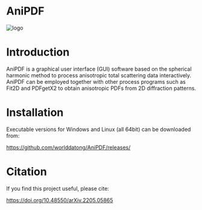 # AniPDF
![logo](https://github.com/worlddatong/Anisotropic-PDF/blob/main/imgs/9.png)

# Introduction
AniPDF is a graphical user interface (GUI) software based on the spherical harmonic method to process anisotropic total scattering data interactively.
AniPDF can be employed together with other process programs such as Fit2D and PDFgetX2 to obtain anisotropic PDFs from 2D diffraction patterns.

# Installation
Executable versions for Windows and Linux (all 64bit) can be downloaded from:

https://github.com/worlddatong/AniPDF/releases/
  
# Citation
If you find this project useful, please cite:

https://doi.org/10.48550/arXiv.2205.05865
